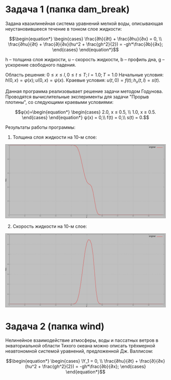 # Задача 1 (папка dam_break)

Задана квазилинейная система уравнений мелкой воды, описывающая неустановившееся течение в тонком слое жидкости:

$$\begin{equation*}
 \begin{cases}
   \frac{∂h}{∂t} + \frac{∂hu}{∂x} = 0, 
   \\
   \frac{∂hu}{∂t} + \frac{∂}{∂x}(hu^2 + \frac{gh^2}{2}) = -gh*\frac{∂b}{∂x};
 \end{cases}
\end{equation*}$$

h – толщина слоя жидкости,
u – скорость жидкости,
b – профиль дна,
g – ускорение свободного падения.

Область решения: $0 ≤ x ≤ l, 0 ≤ t ≤ T; l = 1.0; T = 1.0$
Начальные условия: $h(0,x) = φ(x); u(0,x) = ψ(x).$
Краевые условия: $u(t,0) = f(t); h_x(t,l) = s(t).$

Данная программа реализовывает решение задачи методом Годунова.
Проводятся вычислительные эксперименты для задачи "Прорыв плотины", со следующими краевыми условиями:

$$φ(x)=\begin{equation*}
 \begin{cases}
   2.0, x ≤ 0.5, 
   \\
   1.0, x ≥ 0.5.
 \end{cases}
\end{equation*}
ψ(x) = 0,\\
f(t) = 0,\\
s(t) = 0.$$

Результаты работы программы:
1) Толщина слоя жидкости на 10-м слое:

![Толщина первого слоя](https://github.com/MAXIM-95/numerical_methods_problems/blob/main/dam_break/results/h_10.jpg)

2) Скорость жидкости на 10-м слое:

![Толщина первого слоя](https://github.com/MAXIM-95/numerical_methods_problems/blob/main/dam_break/results/u_10.jpg)


# Задача 2 (папка wind)

Нелинейное взаимодействие атмосферы, воды и пассатных ветров в экваториальной области Тихого океана можно описать трёхмерной неавтономной системой уравнений, предложенной Дж. Валлисом:

$$\begin{equation*}
 \begin{cases}
   \Y_1 = 0, 
   \\
   \frac{∂hu}{∂t} + \frac{∂}{∂x}(hu^2 + \frac{gh^2}{2}) = -gh*\frac{∂b}{∂x};
 \end{cases}
\end{equation*}$$



